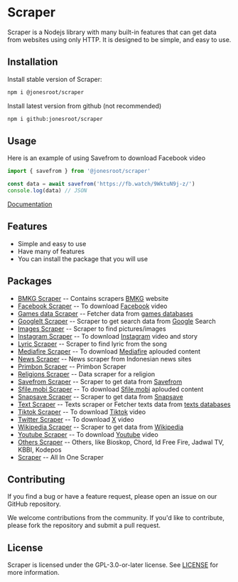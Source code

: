 # Scraper 
Scraper is a Nodejs library with many built-in features that can get data from websites using only HTTP. It is designed to be simple, and easy to use. 

## Installation
Install stable version of Scraper:
```sh
npm i @jonesroot/scraper
```

Install latest version from github (not recommended)
```sh
npm i github:jonesroot/scraper
```

## Usage 
Here is an example of using Savefrom to download Facebook video
```ts
import { savefrom } from '@jonesroot/scraper'

const data = await savefrom('https://fb.watch/9WktuN9j-z/')
console.log(data) // JSON
```
[Documentation](https://jonesroot.github.io/scraper/)

## Features
- Simple and easy to use
- Have many of features
- You can install the package that you will use


## Packages
- [BMKG Scraper](https://github.com/jonesroot/scraper/tree/main/packages/scraper-bmkg/) -- Contains scrapers [BMKG](https://www.bmkg.go.id/) website
- [Facebook Scraper](https://github.com/jonesroot/scraper/tree/main/packages/scraper-facebook/) -- To download [Facebook](https://www.facebook.com/) video
- [Games data Scraper](https://github.com/jonesroot/scraper/tree/main/packages/scraper-games/) -- Fetcher data from [games databases](https://github.com/jonesroot/database/tree/main/games)
- [GoogleIt Scraper](https://github.com/jonesroot/scraper/tree/main/packages/scraper-googleit/) -- Scraper to get search data from [Google](https://www.google.com) Search
- [Images Scraper](https://github.com/jonesroot/scraper/tree/main/packages/scraper-images/) -- Scraper to find pictures/images 
- [Instagram Scraper](https://github.com/jonesroot/scraper/tree/main/packages/scraper-instagram/) -- To download [Instagram](https://www.instagram.com/) video and story
- [Lyric Scraper](https://github.com/jonesroot/scraper/tree/main/packages/scraper-lyric/) -- Scraper to find lyric from the song
- [Mediafire Scraper](https://github.com/jonesroot/scraper/tree/main/packages/scraper-mediafire/) -- To download [Mediafire](https://www.mediafire.com/) aplouded content
- [News Scraper](https://github.com/jonesroot/scraper/tree/main/packages/scraper-news/) -- News scraper from Indonesian news sites
- [Primbon Scraper](https://github.com/jonesroot/scraper/tree/main/packages/scraper-primbon/) -- Primbon Scraper
- [Religions Scraper](https://github.com/jonesroot/scraper/tree/main/packages/scraper-religions/) -- Data scraper for a religion
- [Savefrom Scraper](https://github.com/jonesroot/scraper/tree/main/packages/scraper-savefrom/) -- Scraper to get data from [Savefrom](https://savefrom.net/)
- [Sfile.mobi Scraper](https://github.com/jonesroot/scraper/tree/main/packages/scraper-sfilemobi/) -- To download [Sfile.mobi](https://sfile.mobi/) aplouded content
- [Snapsave Scraper](https://github.com/jonesroot/scraper/tree/main/packages/scraper-snapsave/) -- Scraper to get data from [Snapsave](https://snapsave.app/)
- [Text Scraper](https://github.com/jonesroot/scraper/tree/main/packages/scraper-texts/) -- Texts scraper or Fetcher texts data from [texts databases](https://github.com/jonesroot/database/tree/main/kata-kata)
- [Tiktok Scraper](https://github.com/jonesroot/scraper/tree/main/packages/scraper-tiktok/) -- To download [Tiktok](https://www.tiktok.com/) video
- [Twitter Scraper](https://github.com/jonesroot/scraper/tree/main/packages/scraper-twitter/) -- To download [X](https://x.com/) video
- [Wikipedia Scraper](https://github.com/jonesroot/scraper/tree/main/packages/scraper-wikipedia/) -- Scraper to get data from [Wikipedia](https://www.wikipedia.org/)
- [Youtube Scraper](https://github.com/jonesroot/scraper/tree/main/packages/scraper-youtube/) -- To download [Youtube](https://www.youtube.com/) video
- [Others Scraper](https://github.com/jonesroot/scraper/tree/main/packages/scraper-others/) -- Others, like Bioskop, Chord, Id Free Fire, Jadwal TV, KBBI, Kodepos
- [Scraper](#scraper) -- All In One Scraper

## Contributing
If you find a bug or have a feature request, please open an issue on our GitHub repository.

We welcome contributions from the community. If you'd like to contribute, please fork the repository and submit a pull request.

## License
Scraper is licensed under the GPL-3.0-or-later license. See [LICENSE](LICENSE) for more information.